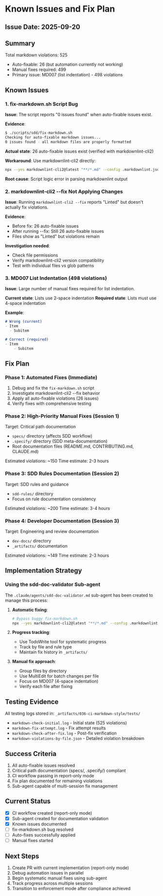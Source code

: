 # Known Issues and Fix Plan

## Issue Date: 2025-09-20

## Summary

Total markdown violations: 525

- Auto-fixable: 26 (but automation currently not working)
- Manual fixes required: 499
- Primary issue: MD007 (list indentation) - 498 violations

## Known Issues

### 1. fix-markdown.sh Script Bug

**Issue**: The script reports "0 issues found" when auto-fixable issues exist.

**Evidence**:

```bash
$ ./scripts/sdd/fix-markdown.sh
Checking for auto-fixable markdown issues...
0 issues found - all markdown files are properly formatted
```

**Actual state**: 26 auto-fixable issues exist (verified with markdownlint-cli2)

**Workaround**: Use markdownlint-cli2 directly:

```bash
npx --yes markdownlint-cli2@latest "**/*.md" --config .markdownlint.json --fix
```

**Root cause**: Script logic error in parsing markdownlint output

### 2. markdownlint-cli2 --fix Not Applying Changes

**Issue**: Running `markdownlint-cli2 --fix` reports "Linted" but doesn't actually fix violations.

**Evidence**:

- Before fix: 26 auto-fixable issues
- After running --fix: Still 26 auto-fixable issues
- Files show as "Linted" but violations remain

**Investigation needed**:

- Check file permissions
- Verify markdownlint-cli2 version compatibility
- Test with individual files vs glob patterns

### 3. MD007 List Indentation (498 violations)

**Issue**: Large number of manual fixes required for list indentation.

**Current state**: Lists use 2-space indentation
**Required state**: Lists must use 4-space indentation

**Example**:

```markdown
# Wrong (current)
- Item
  - Subitem

# Correct (required)
- Item
    - Subitem
```

## Fix Plan

### Phase 1: Automated Fixes (Immediate)

1. Debug and fix the `fix-markdown.sh` script
2. Investigate markdownlint-cli2 --fix behavior
3. Apply all auto-fixable violations (26 issues)
4. Verify fixes with comprehensive testing

### Phase 2: High-Priority Manual Fixes (Session 1)

Target: Critical path documentation
- `specs/` directory (affects SDD workflow)
- `.specify/` directory (SDD meta-documentation)
- Root documentation files (README.md, CONTRIBUTING.md, CLAUDE.md)

Estimated violations: ~150
Time estimate: 2-3 hours

### Phase 3: SDD Rules Documentation (Session 2)

Target: SDD rules and guidance
- `sdd-rules/` directory
- Focus on rule documentation consistency

Estimated violations: ~200
Time estimate: 3-4 hours

### Phase 4: Developer Documentation (Session 3)

Target: Engineering and review documentation
- `dev-docs/` directory
- `_artifacts/` documentation

Estimated violations: ~149
Time estimate: 2-3 hours

## Implementation Strategy

### Using the sdd-doc-validator Sub-agent

The `.claude/agents/sdd-doc-validator.md` sub-agent has been created to manage this process:

1. **Automatic fixing**:
   ```bash
   # Bypass buggy fix-markdown.sh
   npx --yes markdownlint-cli2@latest "**/*.md" --config .markdownlint.json --fix
   ```

2. **Progress tracking**:
   - Use TodoWrite tool for systematic progress
   - Track by file and rule type
   - Maintain fix history in `_artifacts/`

3. **Manual fix approach**:
   - Group files by directory
   - Use MultiEdit for batch changes per file
   - Focus on MD007 (4-space indentation)
   - Verify each file after fixing

## Testing Evidence

All testing logs stored in: `_artifacts/036-ci-markdown-style/tests/`

- `markdown-check-initial.log` - Initial state (525 violations)
- `markdown-fix-attempt.log` - Fix attempt results
- `markdown-check-after-fix.log` - Post-fix verification
- `markdown-violations-by-file.json` - Detailed violation breakdown

## Success Criteria

1. All auto-fixable issues resolved
2. Critical path documentation (specs/, .specify/) compliant
3. CI workflow passing in report-only mode
4. Fix plan documented for remaining violations
5. Sub-agent capable of multi-session fix management

## Current Status

- [x] CI workflow created (report-only mode)
- [x] Sub-agent created for documentation validation
- [x] Known issues documented
- [ ] fix-markdown.sh bug resolved
- [ ] Auto-fixes successfully applied
- [ ] Manual fixes started

## Next Steps


1. Create PR with current implementation (report-only mode)
2. Debug automation issues in parallel
3. Begin systematic manual fixes using sub-agent
4. Track progress across multiple sessions
5. Transition to enforcement mode after compliance achieved